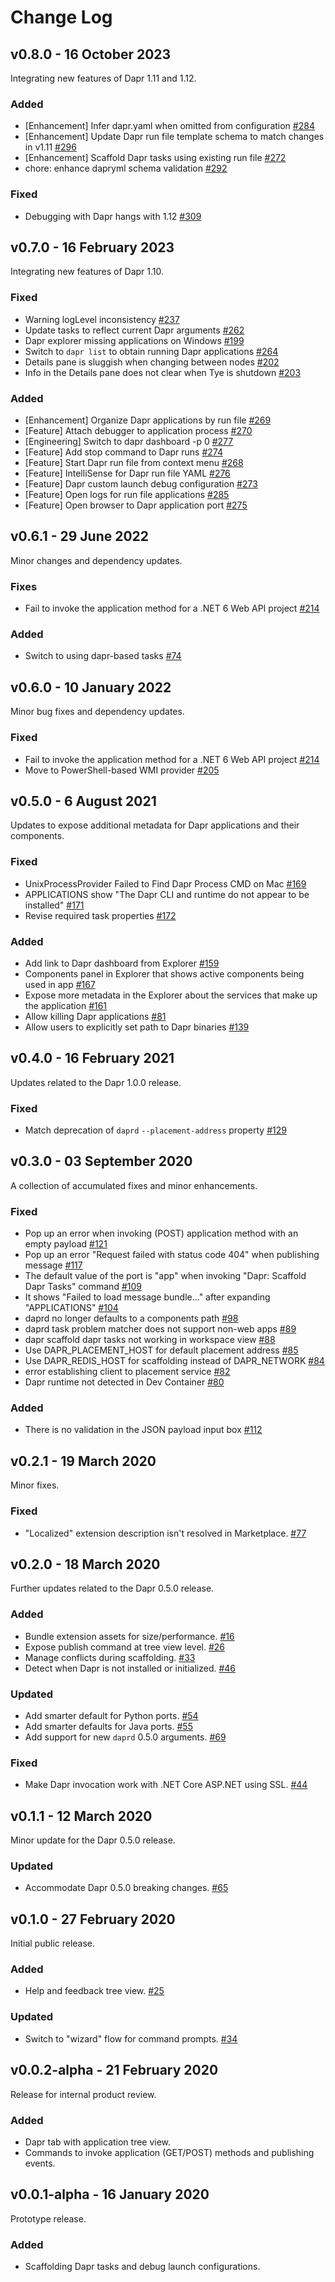 # Change Log

## v0.8.0 - 16 October 2023

Integrating new features of Dapr 1.11 and 1.12.

### Added

* [Enhancement] Infer dapr.yaml when omitted from configuration [#284](https://github.com/microsoft/vscode-dapr/issues/284)
* [Enhancement] Update Dapr run file template schema to match changes in v1.11 [#296](https://github.com/microsoft/vscode-dapr/issues/296)
* [Enhancement] Scaffold Dapr tasks using existing run file [#272](https://github.com/microsoft/vscode-dapr/issues/272)
* chore: enhance dapryml schema validation [#292](https://github.com/microsoft/vscode-dapr/pull/292)

### Fixed

* Debugging with Dapr hangs with 1.12 [#309](https://github.com/microsoft/vscode-dapr/issues/309)

## v0.7.0 - 16 February 2023

Integrating new features of Dapr 1.10.

### Fixed

* Warning logLevel inconsistency [#237](https://github.com/microsoft/vscode-dapr/issues/237)
* Update tasks to reflect current Dapr arguments [#262](https://github.com/microsoft/vscode-dapr/issues/262)
* Dapr explorer missing applications on Windows [#199](https://github.com/microsoft/vscode-dapr/issues/199)
* Switch to `dapr list` to obtain running Dapr applications [#264](https://github.com/microsoft/vscode-dapr/issues/264)
* Details pane is sluggish when changing between nodes [#202](https://github.com/microsoft/vscode-dapr/issues/202)
* Info in the Details pane does not clear when Tye is shutdown [#203](https://github.com/microsoft/vscode-dapr/issues/203)

### Added

* [Enhancement] Organize Dapr applications by run file [#269](https://github.com/microsoft/vscode-dapr/issues/269)
* [Feature] Attach debugger to application process [#270](https://github.com/microsoft/vscode-dapr/issues/270)
* [Engineering] Switch to dapr dashboard -p 0 [#277](https://github.com/microsoft/vscode-dapr/issues/277)
* [Feature] Add stop command to Dapr runs [#274](https://github.com/microsoft/vscode-dapr/issues/274)
* [Feature] Start Dapr run file from context menu [#268](https://github.com/microsoft/vscode-dapr/issues/268)
* [Feature] IntelliSense for Dapr run file YAML [#276](https://github.com/microsoft/vscode-dapr/issues/276)
* [Feature] Dapr custom launch debug configuration [#273](https://github.com/microsoft/vscode-dapr/issues/273)
* [Feature] Open logs for run file applications [#285](https://github.com/microsoft/vscode-dapr/issues/285)
* [Feature] Open browser to Dapr application port [#275](https://github.com/microsoft/vscode-dapr/issues/275)

## v0.6.1 - 29 June 2022

Minor changes and dependency updates.

### Fixes

* Fail to invoke the application method for a .NET 6 Web API project [#214](https://github.com/microsoft/vscode-dapr/issues/214)

### Added

* Switch to using dapr-based tasks [#74](https://github.com/microsoft/vscode-dapr/issues/74)

## v0.6.0 - 10 January 2022

Minor bug fixes and dependency updates.

### Fixed

* Fail to invoke the application method for a .NET 6 Web API project [#214](https://github.com/microsoft/vscode-dapr/issues/214)
* Move to PowerShell-based WMI provider [#205](https://github.com/microsoft/vscode-dapr/issues/205)

## v0.5.0 - 6 August 2021

Updates to expose additional metadata for Dapr applications and their components.

### Fixed

* UnixProcessProvider Failed to Find Dapr Process CMD on Mac [#169](https://github.com/microsoft/vscode-dapr/issues/169)
* APPLICATIONS show "The Dapr CLI and runtime do not appear to be installed" [#171](https://github.com/microsoft/vscode-dapr/issues/171)
* Revise required task properties [#172](https://github.com/microsoft/vscode-dapr/issues/172)

### Added

* Add link to Dapr dashboard from Explorer [#159](https://github.com/microsoft/vscode-dapr/issues/159)
* Components panel in Explorer that shows active components being used in app [#167](https://github.com/microsoft/vscode-dapr/issues/167)
* Expose more metadata in the Explorer about the services that make up the application [#161](https://github.com/microsoft/vscode-dapr/issues/161)
* Allow killing Dapr applications [#81](https://github.com/microsoft/vscode-dapr/issues/81)
* Allow users to explicitly set path to Dapr binaries [#139](https://github.com/microsoft/vscode-dapr/issues/139)

## v0.4.0 - 16 February 2021

Updates related to the Dapr 1.0.0 release.

### Fixed

* Match deprecation of `daprd` `--placement-address` property [#129](https://github.com/microsoft/vscode-dapr/issues/129)

## v0.3.0 - 03 September 2020

A collection of accumulated fixes and minor enhancements.

### Fixed

* Pop up an error when invoking (POST) application method with an empty payload [#121](https://github.com/microsoft/vscode-dapr/issues/121)
* Pop up an error "Request failed with status code 404" when publishing message [#117](https://github.com/microsoft/vscode-dapr/issues/117)
* The default value of the port is "app" when invoking "Dapr: Scaffold Dapr Tasks" command [#109](https://github.com/microsoft/vscode-dapr/issues/109)
* It shows "Failed to load message bundle..." after expanding "APPLICATIONS" [#104](https://github.com/microsoft/vscode-dapr/issues/104)
* daprd no longer defaults to a components path [#98](https://github.com/microsoft/vscode-dapr/issues/98)
* daprd task problem matcher does not support non-web apps [#89](https://github.com/microsoft/vscode-dapr/issues/89)
* dapr scaffold dapr tasks not working in workspace view [#88](https://github.com/microsoft/vscode-dapr/issues/88)
* Use DAPR_PLACEMENT_HOST for default placement address [#85](https://github.com/microsoft/vscode-dapr/issues/85)
* Use DAPR_REDIS_HOST for scaffolding instead of DAPR_NETWORK [#84](https://github.com/microsoft/vscode-dapr/issues/84)
* error establishing client to placement service [#82](https://github.com/microsoft/vscode-dapr/issues/82)
* Dapr runtime not detected in Dev Container [#80](https://github.com/microsoft/vscode-dapr/issues/80)

### Added

* There is no validation in the JSON payload input box [#112](https://github.com/microsoft/vscode-dapr/issues/112)

## v0.2.1 - 19 March 2020

Minor fixes.

### Fixed

* "Localized" extension description isn't resolved in Marketplace. [#77](https://github.com/microsoft/vscode-dapr/issues/77)

## v0.2.0 - 18 March 2020

Further updates related to the Dapr 0.5.0 release.

### Added

* Bundle extension assets for size/performance. [#16](https://github.com/microsoft/vscode-dapr/issues/16)
* Expose publish command at tree view level. [#26](https://github.com/microsoft/vscode-dapr/issues/26)
* Manage conflicts during scaffolding. [#33](https://github.com/microsoft/vscode-dapr/issues/33)
* Detect when Dapr is not installed or initialized. [#46](https://github.com/microsoft/vscode-dapr/issues/46)

### Updated

* Add smarter default for Python ports. [#54](https://github.com/microsoft/vscode-dapr/issues/54)
* Add smarter defaults for Java ports. [#55](https://github.com/microsoft/vscode-dapr/issues/55)
* Add support for new `daprd` 0.5.0 arguments. [#69](https://github.com/microsoft/vscode-dapr/issues/69)

### Fixed

* Make Dapr invocation work with .NET Core ASP.NET using SSL. [#44](https://github.com/microsoft/vscode-dapr/issues/44)

## v0.1.1 - 12 March 2020

Minor update for the Dapr 0.5.0 release.

### Updated

* Accommodate Dapr 0.5.0 breaking changes. [#65](https://github.com/microsoft/vscode-dapr/issues/65)

## v0.1.0 - 27 February 2020

Initial public release.

### Added

* Help and feedback tree view. [#25](https://github.com/microsoft/vscode-dapr/issues/25)

### Updated

* Switch to "wizard" flow for command prompts. [#34](https://github.com/microsoft/vscode-dapr/pull/34)

## v0.0.2-alpha - 21 February 2020

Release for internal product review.

### Added

* Dapr tab with application tree view.
* Commands to invoke application (GET/POST) methods and publishing events.

## v0.0.1-alpha - 16 January 2020

Prototype release.

### Added

* Scaffolding Dapr tasks and debug launch configurations.